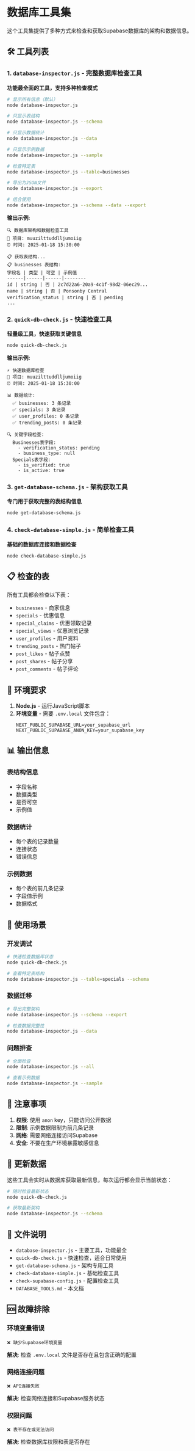 # 数据库工具集

这个工具集提供了多种方式来检查和获取Supabase数据库的架构和数据信息。

## 🛠️ 工具列表

### 1. `database-inspector.js` - 完整数据库检查工具

**功能最全面的工具，支持多种检查模式**

```bash
# 显示所有信息（默认）
node database-inspector.js

# 只显示表结构
node database-inspector.js --schema

# 只显示数据统计
node database-inspector.js --data

# 只显示示例数据
node database-inspector.js --sample

# 检查特定表
node database-inspector.js --table=businesses

# 导出为JSON文件
node database-inspector.js --export

# 组合使用
node database-inspector.js --schema --data --export
```

**输出示例:**
```
🔍 数据库架构和数据检查工具
📡 项目: muuzilttuddlljumoiig
⏰ 时间: 2025-01-18 15:30:00

📋 获取表结构...
📋 businesses 表结构:
字段名 | 类型 | 可空 | 示例值
------|------|------|--------
id | string | 否 | 2c7d22a6-20a9-4c1f-98d2-06ec29...
name | string | 否 | Ponsonby Central
verification_status | string | 否 | pending
...
```

### 2. `quick-db-check.js` - 快速检查工具

**轻量级工具，快速获取关键信息**

```bash
node quick-db-check.js
```

**输出示例:**
```
⚡ 快速数据库检查
📡 项目: muuzilttuddlljumoiig
⏰ 时间: 2025-01-18 15:30:00

📊 数据统计:
  ✅ businesses: 3 条记录
  ✅ specials: 3 条记录
  ✅ user_profiles: 0 条记录
  ✅ trending_posts: 0 条记录

🔍 关键字段检查:
  Businesses表字段:
    - verification_status: pending
    - business_type: null
  Specials表字段:
    - is_verified: true
    - is_active: true
```

### 3. `get-database-schema.js` - 架构获取工具

**专门用于获取完整的表结构信息**

```bash
node get-database-schema.js
```

### 4. `check-database-simple.js` - 简单检查工具

**基础的数据库连接和数据检查**

```bash
node check-database-simple.js
```

## 📋 检查的表

所有工具都会检查以下表：

- `businesses` - 商家信息
- `specials` - 优惠信息
- `special_claims` - 优惠领取记录
- `special_views` - 优惠浏览记录
- `user_profiles` - 用户资料
- `trending_posts` - 热门帖子
- `post_likes` - 帖子点赞
- `post_shares` - 帖子分享
- `post_comments` - 帖子评论

## 🔧 环境要求

1. **Node.js** - 运行JavaScript脚本
2. **环境变量** - 需要 `.env.local` 文件包含：
   ```
   NEXT_PUBLIC_SUPABASE_URL=your_supabase_url
   NEXT_PUBLIC_SUPABASE_ANON_KEY=your_supabase_key
   ```

## 📊 输出信息

### 表结构信息
- 字段名称
- 数据类型
- 是否可空
- 示例值

### 数据统计
- 每个表的记录数量
- 连接状态
- 错误信息

### 示例数据
- 每个表的前几条记录
- 字段值示例
- 数据格式

## 🚀 使用场景

### 开发调试
```bash
# 快速检查数据库状态
node quick-db-check.js

# 查看特定表结构
node database-inspector.js --table=specials --schema
```

### 数据迁移
```bash
# 导出完整架构
node database-inspector.js --schema --export

# 检查数据完整性
node database-inspector.js --data
```

### 问题排查
```bash
# 全面检查
node database-inspector.js --all

# 查看示例数据
node database-inspector.js --sample
```

## 📝 注意事项

1. **权限**: 使用 `anon` key，只能访问公开数据
2. **限制**: 示例数据限制为前几条记录
3. **网络**: 需要网络连接访问Supabase
4. **安全**: 不要在生产环境暴露敏感信息

## 🔄 更新数据

这些工具会实时从数据库获取最新信息，每次运行都会显示当前状态：

```bash
# 随时检查最新状态
node quick-db-check.js

# 获取最新架构
node database-inspector.js --schema
```

## 📁 文件说明

- `database-inspector.js` - 主要工具，功能最全
- `quick-db-check.js` - 快速检查，适合日常使用
- `get-database-schema.js` - 架构专用工具
- `check-database-simple.js` - 基础检查工具
- `check-supabase-config.js` - 配置检查工具
- `DATABASE_TOOLS.md` - 本文档

## 🆘 故障排除

### 环境变量错误
```
❌ 缺少Supabase环境变量
```
**解决**: 检查 `.env.local` 文件是否存在且包含正确的配置

### 网络连接问题
```
❌ API连接失败
```
**解决**: 检查网络连接和Supabase服务状态

### 权限问题
```
❌ 表不存在或无法访问
```
**解决**: 检查数据库权限和表是否存在

